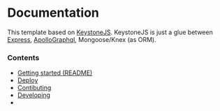 # Documentation

This template based on [KeystoneJS](https://github.com/keystonejs/keystone).
KeystoneJS is just a glue between [Express](https://github.com/expressjs/express), 
[ApolloGraphql](https://github.com/apollographql/), Mongoose/Knex (as ORM).

### Contents

* [Getting started (README)](./../README.MD)
* [Deploy](deploy.md)
* [Contibuting](contributing.md)
* [Developing](develop.md)
* 